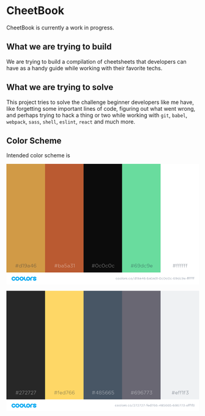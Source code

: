 # CheetBook

CheetBook is currently a work in progress.

## What we are trying to build

We are trying to build a compilation of cheetsheets that developers can have as a handy guide while working with their favorite techs. 

## What we are trying to solve

This project tries to solve the challenge beginner developers like me have, like forgetting some important lines of code, figuring out what went wrong, and perhaps trying to hack a thing or two while working with `git`, `babel`, `webpack`, `sass`, `shell`, `eslint`, `react` and much more.

## Color Scheme

Intended color scheme is

![CS_1](./client/src/images/color_scheme_1.png)

![CS_2](./client/src/images/color_scheme_2.png)